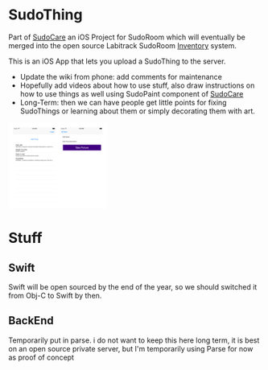 # SudoThing

Part of [SudoCare](https://sudoroom.org/wiki/SudoCare) an iOS Project for SudoRoom which will eventually be merged into the open source Labitrack SudoRoom [Inventory](https://sudoroom.org/wiki/Inventory) system.

This is an iOS App that lets you upload a SudoThing to the server.

* Update the wiki from phone: add comments for maintenance
* Hopefully add videos about how to use stuff, also draw instructions on how to use things as well using SudoPaint component of [SudoCare](https://sudoroom.org/wiki/SudoCare)
* Long-Term: then we can have people get little points for fixing SudoThings or learning about them or simply decorating them with art.

![early prototype](images/prototype1.png)


# Stuff

## Swift

Swift will be open sourced by the end of the year, so we should switched it from Obj-C to Swift by then.

## BackEnd

Temporarily put in parse. i do not want to keep this here long term, it is best on an open source private server, but I'm temporarily using Parse for now as proof of concept
